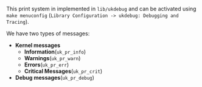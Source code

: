 This print system in implemented in `lib/ukdebug` and can be activated using `make menuconfig` (`Library Configuration -> ukdebug: Debugging and Tracing`).

We have two types of messages:

* **Kernel messages**
  * **Information**(`uk_pr_info`)
  * **Warnings**(`uk_pr_warn`)
  * **Errors**(`uk_pr_err`)
  * **Critical Messages**(`uk_pr_crit`)
* **Debug messages**(`uk_pr_debug`)
